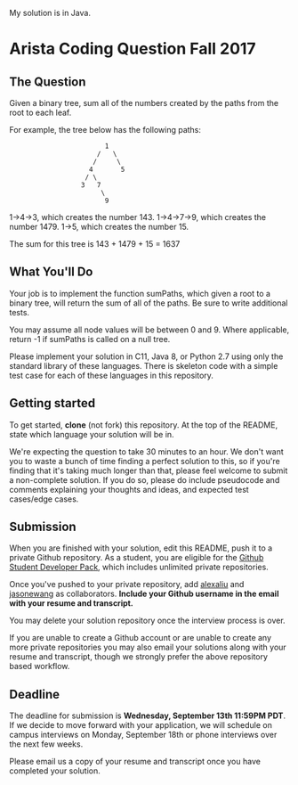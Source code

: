 My solution is in Java.

# Arista Coding Question Fall 2017

## The Question
Given a binary tree, sum all of the numbers created by the paths from the root to each leaf.

For example, the tree below has the following paths:

                            1
                          /   \
                         /     \
                        4       5
                       / \
                      3   7
                           \
                            9

1->4->3, which creates the number 143.
1->4->7->9, which creates the number 1479.
1->5, which creates the number 15.

The sum for this tree is 143 + 1479 + 15 = 1637

## What You'll Do
Your job is to implement the function sumPaths, which given a root to a binary tree, will return the sum of all of the paths. Be sure to write additional tests.

You may assume all node values will be between 0 and 9.
Where applicable, return -1 if sumPaths is called on a null tree.

Please implement your solution in C11, Java 8, or Python 2.7 using only the standard library of these languages. There is skeleton code with a simple test case for each of these languages in this repository.

## Getting started
To get started, **clone** (not fork) this repository. At the top of the README, state which language your solution will be in.

We're expecting the question to take 30 minutes to an hour. We don't want you to waste a bunch of time finding a perfect solution to this, so if you're finding that it's taking much longer than that, please feel welcome to submit a non-complete solution. If you do so, please do include pseudocode and comments explaining your thoughts and ideas, and expected test cases/edge cases.

## Submission
When you are finished with your solution, edit this README, push it to a private Github repository. As a student, you are eligible for the [Github Student Developer Pack](https://education.github.com/pack), which includes unlimited private repositories.

Once you've pushed to your private repository, add [alexaliu](https://github.com/alexaliu) and [jasonewang](https://github.com/jasonewang) as collaborators. **Include your Github username in the email with your resume and transcript.**

You may delete your solution repository once the interview process is over.

If you are unable to create a Github account or are unable to create any more private repositories you may also email your solutions along with your resume and transcript, though we strongly prefer the above repository based workflow.

## Deadline
The deadline for submission is **Wednesday, September 13th 11:59PM PDT**. If we decide to move forward with your application, we will schedule on campus interviews on Monday, September 18th or phone interviews over the next few weeks.

Please email us a copy of your resume and transcript once you have completed your solution.

